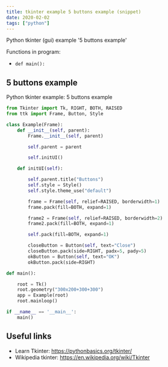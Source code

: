 ```yaml
---
title: tkinter example 5 buttons example (snippet)
date: 2020-02-02
tags: ["python"]
---
```

Python tkinter (gui) example '5 buttons example'

Functions in program: 
* `def main():`

## 5 buttons example

Python tkinter example: 5 buttons example

```python
from Tkinter import Tk, RIGHT, BOTH, RAISED
from ttk import Frame, Button, Style

class Example(Frame):
    def __init__(self, parent):
        Frame.__init__(self, parent)

        self.parent = parent

        self.initUI()

    def initUI(self):

        self.parent.title("Buttons")
        self.style = Style()
        self.style.theme_use("default")

        frame = Frame(self, relief=RAISED, borderwidth=1)
        frame.pack(fill=BOTH, expand=1)

        frame2 = Frame(self, relief=RAISED, borderwidth=2)
        frame2.pack(fill=BOTH, expand=1)

        self.pack(fill=BOTH, expand=1)

        closeButton = Button(self, text="Close")
        closeButton.pack(side=RIGHT, padx=5, pady=5)
        okButton = Button(self, text="OK")
        okButton.pack(side=RIGHT)

def main():

    root = Tk()
    root.geometry("300x200+300+300")
    app = Example(root)
    root.mainloop()

if __name__ == '__main__':
    main()

```

## Useful links

- Learn Tkinter: https://pythonbasics.org/tkinter/
- Wikipedia tkinter: https://en.wikipedia.org/wiki/Tkinter
